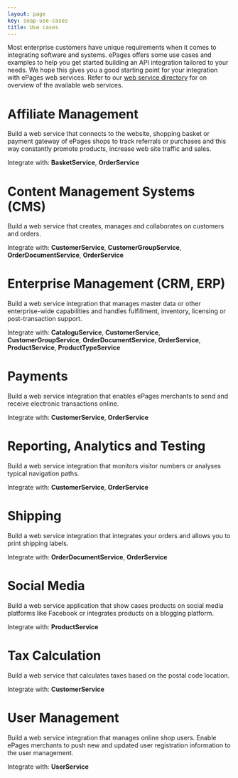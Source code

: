 ```yaml
---
layout: page
key: soap-use-cases
title: Use cases
---
```


Most enterprise customers have unique requirements when it comes to integrating software and systems. ePages offers some use cases and examples to help you get started building an API integration tailored to your needs. We hope this gives you a good starting point for your integration with ePages web services. Refer to our [web service directory](page:soap-directory) for on overview of the available web services.

# Affiliate Management

Build a web service that connects to the website, shopping basket or payment gateway of ePages shops to track referrals or purchases and this way constantly promote products, increase web site traffic and sales.

Integrate with: **BasketService**, **OrderService**

# Content Management Systems (CMS)

Build a web service that creates, manages and collaborates on customers and orders.

Integrate with: **CustomerService**, **CustomerGroupService**, **OrderDocumentService**, **OrderService**

# Enterprise Management (CRM, ERP)

Build a web service integration that manages master data or other enterprise-wide capabilities and handles fulfillment, inventory, licensing or post-transaction support.

Integrate with: **CataloguService**, **CustomerService**, **CustomerGroupService**, **OrderDocumentService**, **OrderService**, **ProductService**, **ProductTypeService**

# Payments

Build a web service integration that enables ePages merchants to send and receive electronic transactions online.

Integrate with: **CustomerService**, **OrderService**

# Reporting, Analytics and Testing

Build a web service integration that monitors visitor numbers or analyses typical navigation paths.

Integrate with: **CustomerService**, **OrderService**

# Shipping

Build a web service integration that integrates your orders and allows you to print shipping labels.

Integrate with: **OrderDocumentService**, **OrderService**

# Social Media

Build a web service application that show cases products on social media platforms like Facebook or integrates products on a blogging platform.

Integrate with: **ProductService**

# Tax Calculation

Build a web service that calculates taxes based on the postal code location.

Integrate with: **CustomerService**

# User Management

Build a web service integration that manages online shop users. Enable ePages merchants to push new and updated user registration information to the user management.

Integrate with: **UserService**

